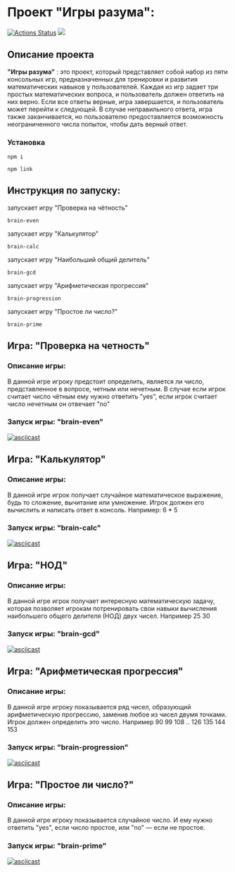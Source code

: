 # Проект "Игры разума":
[![Actions Status](https://github.com/veganxjihad/frontend-project-44/workflows/hexlet-check/badge.svg)](https://github.com/veganxjihad/frontend-project-44/actions)
<a href= "https://api.codeclimate.com/v1/badges/8d25e53d2cad9916a010/maintainability"><img src= "https://codeclimate.com/github/veganxjihad/frontend-project-44/maintainability"/></a>

## Описание проекта

__"Игры разума"__ : это проект, который представляет собой набор из пяти консольных игр, предназначенных для тренировки и развития математических навыков у пользователей. Каждая из игр задает три простых математических вопроса, и пользователь должен ответить на них верно. Если все ответы верные, игра завершается, и пользователь может перейти к следующей. В случае неправильного ответа, игра также заканчивается, но пользователю предоставляется возможность неограниченного числа попыток, чтобы дать верный ответ.

### Установка

```
npm i
```
```
npm link
```

## Инструкция по запуску:

запускает игру "Проверка на чётность"

```
brain-even
```

запускает игру "Калькулятор"

```
brain-calc
```

запускает игру "Наибольший общий делитель"

```
brain-gcd
```

запускает игру "Арифметическая прогрессия"

```
brain-progression
```

запускает игру "Простое ли число?"

```
brain-prime
```

## Игра: "Проверка на четность"
### Описание игры:
В данной игре игроку предстоит определить, является ли число, представленное в вопросе, четным или нечетным. В случае если игрок считает число чётным ему нужно ответить "yes", если игрок считает число нечетным он отвечает "no" 
### Запуск игры: __"brain-even"__

[![asciicast](https://asciinema.org/a/600598.svg)](https://asciinema.org/a/600598)

## Игра: "Калькулятор"
### Описание игры:
В данной игре игрок получает случайное математическое выражение, будь то сложение, вычитание или умножение. Игрок должен его вычислить и написать ответ в консоль. Например: 6 * 5
### Запуск игры: __"brain-calc"__

[![asciicast](https://asciinema.org/a/600600.svg)](https://asciinema.org/a/600600)

## Игра: "НОД"
### Описание игры:
В данной игре игрок получает интересную математическую задачу, которая позволяет игрокам потренировать свои навыки вычисления наибольшего общего делителя (НОД) двух чисел. Например 25 30
### Запуск игры: __"brain-gcd"__

[![asciicast](https://asciinema.org/a/600605.svg)](https://asciinema.org/a/600605)

## Игра: "Арифметическая прогрессия"
### Описание игры:
В данной игре игроку показывается ряд чисел, образующий арифметическую прогрессию, заменив любое из чисел двумя точками. Игрок должен определить это число. Например 90 99 108 .. 126 135 144 153
### Запуск игры: __"brain-progression"__

[![asciicast](https://asciinema.org/a/600606.svg)](https://asciinema.org/a/600606)

## Игра: "Простое ли число?"
### Описание игры:
В данной игре игроку показывается случайное число. И ему нужно ответить "yes", если число простое, или "no" — если не простое.
### Запуск игры: __"brain-prime"__

[![asciicast](https://asciinema.org/a/600608.svg)](https://asciinema.org/a/600608)